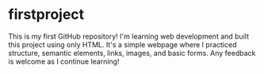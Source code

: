 # firstproject
This is my first GitHub repository! I'm learning web development and built this project using only HTML. It's a simple webpage where I practiced structure, semantic elements, links, images, and basic forms. Any feedback is welcome as I continue learning!
